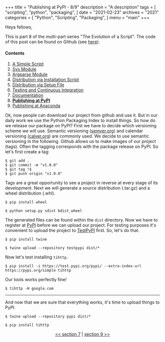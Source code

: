 +++
title = "Publishing at PyPI - 8/9"
description = "A description"
tags = [
    "scripting",
    "python",
    "packaging",
]
date = "2021-02-23"
archives = "2021"
categories = [
    "Python",
    "Scripting",
    "Packaging",
]
menu = "main"
+++

Heya fellows,

This is part 8 of the multi-part series "The Evolution of a Script". The code of this post can be found on Github (see [here](https://github.com/NiklasTiede/tinyHTTPie/tree/8-Publishing-at-PyPI)).

#### Contents

1. [A Simple Script](/2021/1-the-evolution-of-a-script)
2. [Sys Module](/2021/2-sys-module)
3. [Argparse Module](/2021/3-argparse-module/)
4. [Distribution via Installation Script](/2021/4-distribution-via-installation-script)
5. [Distribution via Setup File](/2021/5-distribution-via-setup-file)
6. [Testing and Continuous Integration](/2021/6-testing-and-continous-integration)
7. [Documentation](/2021/7-documentation)
8. [**Publishing at PyPI**](/2021/8-publishing-at-pypi)
9. [Publishing at Anaconda](/2021/9-publishing-at-anaconda)

Ok, now people can download our project from github and use it. But in our daily work we use the Python Packaging Index to install things. So how do we release our package on PyPI? First we have to decide which versioning scheme we will use. Semantic versioning ([semver.org](https://semver.org/)) and calendar versioning ([calver.org](https://calver.org/)) are commonly used. We decide to use semantic versioning in the following. Github allows us to make images of our project (tags). Often the tagging corresponds with the package release on PyPI. So let's first create a tag:

```
$ git add .
$ git commit -m "v1.0.0"
$ git tag !$
$ git push origin "v1.0.0"
```

Tags are a great opportunity to see a project in reverse at every stage of its development. Next we will generate a source distribution (.tar.gz) and a wheel distribution (.whl).

```
$ pip install wheel

$ python setup.py sdist bdist_wheel
```

The generated files can be found within the `dist` directory. Now we have to register at [PyPI](https://pypi.org/) before we can upload our project. For testing purposes it's convenient to upload the project to [TestPyPI](https://test.pypi.org/) first. So, let's do that.

```
$ pip install twine

$ twine upload --repository testpypi dist/*
```

Now let's test installing `tihttp`.

```
$ pip install -i https://test.pypi.org/pypi/ --extra-index-url https://pypi.org/simple tihttp
```

Our tools works perfectly fine!

```
$ tihttp -H google.com
```

---

And now that we are sure that everything works, it's time to upload things to PyPI.

```
$ twine upload --repository pypi dist/*

$ pip install tihttp
```

<div>
    <p align="center"><a href="/posts/7-documentation"><< section 7</a> | <a href="/posts/9-publishing-at-anaconda">section 9 >></a> </p>
</div>
